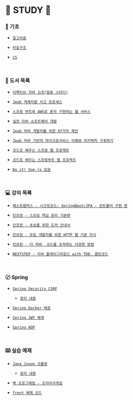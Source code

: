 # 🐜 STUDY 🐝

### 📝 기초
  - [`알고리즘`](https://github.com/JuHyun419/study/tree/master/Algorithm)

  - [`자료구조`](https://github.com/JuHyun419/study/tree/master/data-structures)

  - [`CS`](https://github.com/JuHyun419/study/tree/master/computer-science)

<br>

### 📗 도서 목록
  - [`이펙티브 자바 3/E(발표 스터디)`](https://github.com/Meet-Coder-Study/book-effective-java)

  - [`Jpub 객체지향 사고 프로세스`](https://github.com/JuHyun419/study/tree/master/books%26lectures/%EA%B0%9D%EC%B2%B4%EC%A7%80%ED%96%A5%20%EC%82%AC%EA%B3%A0%20%ED%94%84%EB%A1%9C%EC%84%B8%EC%8A%A4)

  - [`스프링 부트와 AWS로 혼자 구현하는 웹 서비스`](https://github.com/JuHyun419/study/tree/master/books%26lectures/%EC%8A%A4%ED%94%84%EB%A7%81%EB%B6%80%ED%8A%B8%EC%99%80%20AWS%EB%A1%9C%20%ED%98%BC%EC%9E%90%20%EA%B5%AC%ED%98%84%ED%95%98%EB%8A%94%20%EC%9B%B9%EC%84%9C%EB%B9%84%EC%8A%A4)

  - [`실전 자바 소프트웨어 개발`](https://github.com/JuHyun419/study/tree/master/books%26lectures/%EC%8B%A4%EC%A0%84%20%EC%9E%90%EB%B0%94%20%EC%86%8C%ED%94%84%ED%8A%B8%EC%9B%A8%EC%96%B4%20%EA%B0%9C%EB%B0%9C)

  - [`Jpub 자바 개발자를 위한 97가지 제안`](https://github.com/JuHyun419/study/tree/master/books%26lectures/%EC%9E%90%EB%B0%94%20%EA%B0%9C%EB%B0%9C%EC%9E%90%EB%A5%BC%20%EC%9C%84%ED%95%9C%2097%EA%B0%80%EC%A7%80%20%EC%A0%9C%EC%95%88)

  - [`Jpub 자바 기반의 마이크로서비스 이해와 아키텍처 구축하기`](https://github.com/JuHyun419/study/tree/master/books%26lectures/%EC%9E%90%EB%B0%94%EA%B8%B0%EB%B0%98%EC%9D%98%20%EB%A7%88%EC%9D%B4%ED%81%AC%EB%A1%9C%EC%84%9C%EB%B9%84%EC%8A%A4%20%EC%9D%B4%ED%95%B4%EC%99%80%20%EC%95%84%ED%82%A4%ED%85%8D%EC%B2%98%20%EA%B5%AC%EC%B6%95%ED%95%98%EA%B8%B0)

  - [`코드로 배우는 스프링 웹 프로젝트`](https://github.com/JuHyun419/study/tree/master/books%26lectures/%EC%BD%94%EB%93%9C%EB%A1%9C%20%EB%B0%B0%EC%9A%B0%EB%8A%94%20%EC%8A%A4%ED%94%84%EB%A7%81%20%EC%9B%B9%20%ED%94%84%EB%A1%9C%EC%A0%9D%ED%8A%B8)

  - [`코드로 배우는 스프링부트 웹 프로젝트`](https://github.com/JuHyun419/study/tree/master/books%26lectures/%EC%BD%94%EB%93%9C%EB%A1%9C%20%EB%B0%B0%EC%9A%B0%EB%8A%94%20%EC%8A%A4%ED%94%84%EB%A7%81%EB%B6%80%ED%8A%B8%20%EC%9B%B9%20%ED%94%84%EB%A1%9C%EC%A0%9D%ED%8A%B8)

  - [`Do it! Vue.js 입문`](https://github.com/JuHyun419/study/tree/master/frontend/vuejs)
  

<br>


### 💻 강의 목록
  - [`패스트캠퍼스 - 시크릿코드: SpringBoot/JPA - 컨트롤러 구현 편`](https://github.com/JuHyun419/study/tree/master/books%26lectures/(%ED%8C%A8%EC%BA%A0)secret-SpringBoot-JPA)

  - [`인프런 - 스프링 핵심 원리 기본편`](https://github.com/JuHyun419/study/tree/master/books%26lectures/(%EC%9D%B8%ED%94%84%EB%9F%B0)%EC%8A%A4%ED%94%84%EB%A7%81%20%ED%95%B5%EC%8B%AC%20%EC%9B%90%EB%A6%AC%20%EA%B8%B0%EB%B3%B8%ED%8E%B8)

  - [`인프런 - 초보를 위한 도커 안내서`](https://github.com/JuHyun419/study/tree/master/books%26lectures/(%EC%9D%B8%ED%94%84%EB%9F%B0)docker)

  - [`인프런 - 모든 개발자를 위한 HTTP 웹 기본 지식`](https://github.com/JuHyun419/study/tree/master/books%26lectures/(%EC%9D%B8%ED%94%84%EB%9F%B0)%EB%AA%A8%EB%93%A0%20%EA%B0%9C%EB%B0%9C%EC%9E%90%EB%A5%BC%20%EC%9C%84%ED%95%9C%20HTTP%20%EC%9B%B9%20%EA%B8%B0%EB%B3%B8%EC%A7%80%EC%8B%9D)

  - [`인프런 - 더 자바, 코드를 조작하는 다양한 방법`](https://github.com/JuHyun419/study/tree/master/books%26lectures/(%EC%9D%B8%ED%94%84%EB%9F%B0)%EB%8D%94%20%EC%9E%90%EB%B0%94%2C%20%EC%BD%94%EB%93%9C%EB%A5%BC%20%EC%A1%B0%EC%9E%91%ED%95%98%EB%8A%94%20%EB%8B%A4%EC%96%91%ED%95%9C%20%EB%B0%A9%EB%B2%95)

  - [`NEXTSTEP - 자바 플레이그라운드 with TDD, 클린코드`](https://github.com/JuHyun419/study/tree/master/books%26lectures/(%EB%84%A5%EC%8A%A4%ED%8A%B8%EC%8A%A4%ED%85%9D)%EC%9E%90%EB%B0%94%20%ED%94%8C%EB%A0%88%EC%9D%B4%EA%B7%B8%EB%9D%BC%EC%9A%B4%EB%93%9C)


<br>


### 〄 Spring
  - [`Spring Security CSRF`](https://github.com/JuHyun419/study/tree/master/spring-example/spring-security-csrf)
    - [`정리 내용`](https://zzang9ha.tistory.com/341)

  - [`Spring Docker 배포`](https://github.com/JuHyun419/study/tree/master/spring-example/spring-docker-deploy)

  - [`Spring JWT 예제`](https://github.com/JuHyun419/study/tree/master/spring-example/spring-jwt-tutorial)

  - [`Spring AOP`](https://github.com/JuHyun419/study/tree/master/spring-example/spring-aop)


<br>


### ⌨️ 실습 예제
  - [`Java Jsoup 크롤링`](https://github.com/JuHyun419/study/tree/master/java-example/inflearn-crawling-jsoup)
    - [`정리 내용`](https://zzang9ha.tistory.com/337?category=887593)

  - [`짝 프로그래밍 - 숫자야구게임`](https://github.com/JuHyun419/study/tree/master/pair-programming-baseball)

  - [`front 예제 코드`](https://github.com/JuHyun419/study/tree/master/frontend)

<br>


